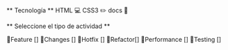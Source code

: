 ** Tecnología  **
 HTML 💻
 CSS3 ✏️
 docs 📂

** Seleccione el tipo de actividad **

🔷Feature []
🔷Changes []
🔷Hotfix  []
🔷Refactor[]
🔷Performance []
🔷Testing []
